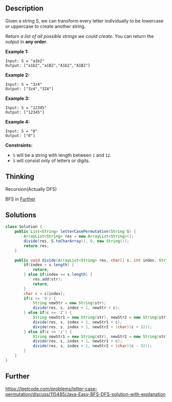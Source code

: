 ## Description

Given a string S, we can transform every letter individually to be lowercase or uppercase to create another string.

Return *a list of all possible strings we could create*. You can return the output in **any order**.

 

**Example 1:**

```
Input: S = "a1b2"
Output: ["a1b2","a1B2","A1b2","A1B2"]
```

**Example 2:**

```
Input: S = "3z4"
Output: ["3z4","3Z4"]
```

**Example 3:**

```
Input: S = "12345"
Output: ["12345"]
```

**Example 4:**

```
Input: S = "0"
Output: ["0"]
```

 

**Constraints:**

- `S` will be a string with length between `1` and `12`.
- `S` will consist only of letters or digits.

## Thinking

Recursion(Actually DFS)

BFS in [Further](#Further)

## Solutions

~~~java
class Solution {
    public List<String> letterCasePermutation(String S) {
        ArrayList<String> res = new ArrayList<String>();
        divide(res, S.toCharArray(), 0, new String());
        return res;
    }
    
    public void divide(ArrayList<String> res, char[] s, int index, String str) {
        if(index > s.length) {
            return;   
        } else if(index == s.length) {
            res.add(str);
            return;
        }
        char c = s[index];
        if(c <= '9') {
            String newStr = new String(str);
            divide(res, s, index + 1, newStr + c);
        } else if(c <= 'Z') {
            String newStr1 = new String(str), newStr2 = new String(str);
            divide(res, s, index + 1, newStr1 + c);
            divide(res, s, index + 1, newStr2 + (char)(c + 32));
        } else if(c <= 'z') {
            String newStr1 = new String(str), newStr2 = new String(str);
            divide(res, s, index + 1, newStr1 + c);
            divide(res, s, index + 1, newStr2 + (char)(c - 32));
        }
    }
}
~~~



## Further

https://leetcode.com/problems/letter-case-permutation/discuss/115485/Java-Easy-BFS-DFS-solution-with-explanation
